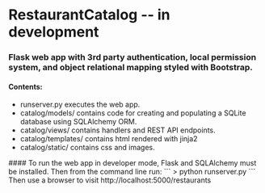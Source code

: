 # RestaurantCatalog -- in development
### Flask web app with 3rd party authentication, local permission system, and object relational mapping styled with Bootstrap.
#### Contents:
<ul>
<li>runserver.py executes the web app.
<li>catalog/models/ contains code for creating and populating a SQLite database using SQLAlchemy ORM.
<li>catalog/views/ contains handlers and REST API endpoints.
<li>catalog/templates/ contains html rendered with jinja2
<li>catalog/static/ contains css and images. 
</ul>
#### To run the web app in developer mode, Flask and SQLAlchemy must be installed. Then from the command line run:
```
> python runserver.py
```
Then use a browser to visit http://localhost:5000/restaurants
